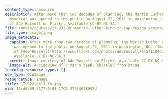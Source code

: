 ```yaml
---
content_type: resource
description: After more than two decades of planning, the Martin Luther King, Jr.
  Memorial was opened to the public on August 22, 2011 in Washington, DC. Image courtesy
  of Ade Russell on Flickr. Available CC BY-NC-SA.
file: /media/courses/17-922-dr-martin-luther-king-jr-iap-design-seminar-january-iap-2013/11cd0a8931770f811702472f4058902d_17-922iap13-th.jpg
file_type: image/jpeg
image_metadata:
  caption: After more than two decades of planning, the Martin Luther King, Jr. Memorial
    was opened to the public on August 22, 2011 in Washington, DC. (Image courtesy
    of [Ade Russell](http://www.flickr.com/photos/aderussell/6454110465/) on Flickr.
    Available CC BY-NC-SA.)
  credit: Image courtesy of Ade Russell on Flickr. Available CC BY-NC-SA.
  image-alt: A sideview of a man's head, chiseled from stone.
learning_resource_types: []
ocw_type: OCWImage
resourcetype: Image
title: 17-922iap13-th.jpg
uid: 11cd0a89-3177-0f81-1702-472f4058902d
---
```

